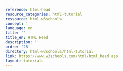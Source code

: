 ```yaml
---
reference: html-head
resource_categories: html-tutorial
ressource: html-w3schools
concept: ''
language: en
title: ''
title_en: HTML Head
description: ''
ordre: '28'
directory: html-w3schools/html-tutorial
link: https://www.w3schools.com/html/html_head.asp
layout: tutorials
---
```

